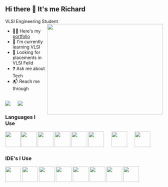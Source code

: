 ## Hi there 👋 It's me Richard

VLSI Engineering Student
<img align="right" width="370" height="290" src="https://i.pinimg.com/originals/47/f0/34/47f0342cec72b800463bf003eac1257e.gif">
- 👨‍🔬 Here's my [portfolio]()
- 🐣 I'm currently learning VLSI
- 🧐 Looking for placements in VLSI Feild
- ❓ Ask me about Tech
- 📬 Reach me through
<br />
<a href="https://www.instagram.com/spidy_richie?igsh=eGRkOXo4eHJsdGgy&utm_source=qr"><img src="https://img.shields.io/badge/Instagram-E4405F?style=for-the-badge&logo=instagram&logoColor=white" /></a>
<a href="https://www.linkedin.com/in/richard-robinnson-l-j-89b3a121a"><img src="https://img.shields.io/badge/LinkedIn-0077B5?style=for-the-badge&logo=linkedin&logoColor=white" style="padding-left: 20px;" /></a>

### Languages I Use
<img height="50" width="50" src="https://img.icons8.com/color/48/000000/python.png" /><img height="50" width="50" src="https://img.icons8.com/color/48/000000/c-programming.png" />
<img height="50" width="50" src="https://img.icons8.com/color/48/000000/java-coffee-cup-logo.png" />
<img height="50" width="50" src="https://img.icons8.com/color/48/000000/html-5.png" />
<img height="50" width="50" src="https://img.icons8.com/color/48/000000/css3.png" />
<img height="50" src="https://imgs.search.brave.com/Q5nvtOQujzuCgLJzrvuEWO2UDTFScEyOLIGX3WvBLbE/rs:fit:860:0:0/g:ce/aHR0cHM6Ly93d3cu/YWNjZWxsZXJhLm9y/Zy9pbWFnZXMvYWJv/dXQvcG9saWNpZXMv/bG9nb3Mvc3lzdGVt/dmVyaWxvZy1sb2dv/LnBuZw" style="margin-right: 20px;" />
<img height="50" src="https://imgs.search.brave.com/EuuVw5Gt9YdgsLkFLjwjLZ2X3kkzvS8NXogxtlWpxM4/rs:fit:860:0:0/g:ce/aHR0cHM6Ly93d3cu/YWNjZWxsZXJhLm9y/Zy9pbWFnZXMvYWJv/dXQvcG9saWNpZXMv/bG9nb3MvdmhkbF9s/b2dvLnBuZw" style="margin-right: 20px;" />
<img height="50" src="https://imgs.search.brave.com/p5BeK8LeWBv3XqC4hUMGET_MNvFPpQ8oLt5oa3lEcaI/rs:fit:860:0:0/g:ce/aHR0cHM6Ly93d3cu/ZWxwcm9jdXMuY29t/L3dwLWNvbnRlbnQv/dXBsb2Fkcy9FbWJl/ZGRlZC1DLVByb2dy/YW1taW5nLTEtMzAw/eDE4OS5qcGc" />

### IDE's I Use
<img height="50" width="50" src="https://img.icons8.com/color/48/000000/visual-studio-code-2019.png"/> <img height="50" width="50" src="https://img.icons8.com/color/48/000000/pycharm.png"/> <img height="50" width="50" src="https://img.icons8.com/color/50/000000/git.png"/> <img height="50" width="50" src="https://img.icons8.com/dusk/64/000000/anaconda.png"/> <img height="50" src="https://img.icons8.com/officel/480/null/java-eclipse.png"/> <img height="50" width="50" src="https://img.icons8.com/color/48/000000/figma--v1.png"/> <img height="50" src="https://img.shields.io/badge/Netlify-00C7B7?style=for-the-badge&logo=netlify&logoColor=white"/> <img height="50" src="https://img.shields.io/badge/Adobe%20XD-FF61F6?style=for-the-badge&logo=Adobe%20XD&logoColor=white"/>
